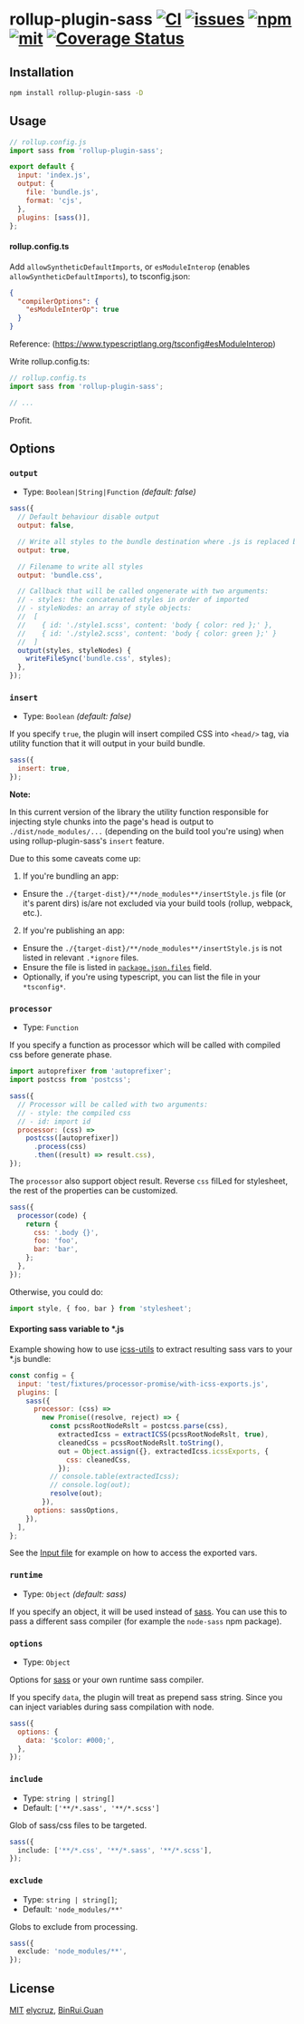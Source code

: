 # rollup-plugin-sass [![CI](https://github.com/elycruz/rollup-plugin-sass/actions/workflows/CI.yml/badge.svg)](https://github.com/elycruz/rollup-plugin-sass/actions/workflows/CI.yml) [![issues](https://img.shields.io/github/issues/elycruz/rollup-plugin-sass.svg?style=flat-square)](https://www.npmjs.com/package/rollup-plugin-sass) [![npm](https://img.shields.io/npm/v/rollup-plugin-sass.svg?style=flat-square)](https://www.npmjs.com/package/rollup-plugin-sass) [![mit](https://img.shields.io/npm/l/rollup-plugin-sass.svg?style=flat-square)](https://opensource.org/licenses/MIT) [![Coverage Status](https://coveralls.io/repos/github/elycruz/rollup-plugin-sass/badge.svg?branch=main)](https://coveralls.io/github/elycruz/rollup-plugin-sass?branch=main)

## Installation

```bash
npm install rollup-plugin-sass -D
```

## Usage

```js
// rollup.config.js
import sass from 'rollup-plugin-sass';

export default {
  input: 'index.js',
  output: {
    file: 'bundle.js',
    format: 'cjs',
  },
  plugins: [sass()],
};
```

#### rollup.config.ts

Add `allowSyntheticDefaultImports`, or `esModuleInterop` (enables `allowSyntheticDefaultImports`), to tsconfig.json:

```json
{
  "compilerOptions": {
    "esModuleInterOp": true
  }
}
```

Reference: (https://www.typescriptlang.org/tsconfig#esModuleInterop)

Write rollup.config.ts:

```typescript
// rollup.config.ts
import sass from 'rollup-plugin-sass';

// ...
```

Profit.

## Options

### `output`

- Type: `Boolean|String|Function` _(default: false)_

```js
sass({
  // Default behaviour disable output
  output: false,

  // Write all styles to the bundle destination where .js is replaced by .css
  output: true,

  // Filename to write all styles
  output: 'bundle.css',

  // Callback that will be called ongenerate with two arguments:
  // - styles: the concatenated styles in order of imported
  // - styleNodes: an array of style objects:
  //  [
  //    { id: './style1.scss', content: 'body { color: red };' },
  //    { id: './style2.scss', content: 'body { color: green };' }
  //  ]
  output(styles, styleNodes) {
    writeFileSync('bundle.css', styles);
  },
});
```

### `insert`

- Type: `Boolean` _(default: false)_

If you specify `true`, the plugin will insert compiled CSS into `<head/>` tag, via utility function that it will output
in your build bundle.

```js
sass({
  insert: true,
});
```

**Note:**

In this current version of the library the utility function responsible for injecting style chunks into the page's head is output to `./dist/node_modules/...` (depending on the build tool you're using) when using rollup-plugin-sass's `insert` feature.

Due to this some caveats come up:

1. If you're bundling an app:
- Ensure the `./{target-dist}/**/node_modules**/insertStyle.js` file (or it's parent dirs) is/are not excluded via your build tools (rollup, webpack, etc.).
2. If you're publishing an app:
- Ensure the `./{target-dist}/**/node_modules**/insertStyle.js` is not listed in relevant `.*ignore` files.
- Ensure the file is listed in [`package.json.files`](https://docs.npmjs.com/cli/v10/configuring-npm/package-json#files) field.
- Optionally, if you're using typescript, you can list the file in your `*tsconfig*`.

### `processor`

- Type: `Function`

If you specify a function as processor which will be called with compiled css before generate phase.

```js
import autoprefixer from 'autoprefixer';
import postcss from 'postcss';

sass({
  // Processor will be called with two arguments:
  // - style: the compiled css
  // - id: import id
  processor: (css) =>
    postcss([autoprefixer])
      .process(css)
      .then((result) => result.css),
});
```

The `processor` also support object result. Reverse `css` filLed for stylesheet, the rest of the properties can be customized.

```js
sass({
  processor(code) {
    return {
      css: '.body {}',
      foo: 'foo',
      bar: 'bar',
    };
  },
});
```

Otherwise, you could do:

```js
import style, { foo, bar } from 'stylesheet';
```

#### Exporting sass variable to \*.js

Example showing how to use [icss-utils](https://www.npmjs.com/package/icss-utils) to extract resulting sass vars
to your \*.js bundle:

```js
const config = {
  input: 'test/fixtures/processor-promise/with-icss-exports.js',
  plugins: [
    sass({
      processor: (css) =>
        new Promise((resolve, reject) => {
          const pcssRootNodeRslt = postcss.parse(css),
            extractedIcss = extractICSS(pcssRootNodeRslt, true),
            cleanedCss = pcssRootNodeRslt.toString(),
            out = Object.assign({}, extractedIcss.icssExports, {
              css: cleanedCss,
            });
          // console.table(extractedIcss);
          // console.log(out);
          resolve(out);
        }),
      options: sassOptions,
    }),
  ],
};
```

See the [Input file](test/fixtures/processor-promise/with-icss-exports.js) for example on how to access
the exported vars.

### `runtime`

- Type: `Object` _(default: sass)_

If you specify an object, it will be used instead of [sass](https://github.com/sass/dart-sass). You can use this to pass a different sass compiler (for example the `node-sass` npm package).

### `options`

- Type: `Object`

Options for [sass](https://github.com/sass/dart-sass) or your own runtime sass compiler.

If you specify `data`, the plugin will treat as prepend sass string.
Since you can inject variables during sass compilation with node.

```js
sass({
  options: {
    data: '$color: #000;',
  },
});
```

### `include`

- Type: `string | string[]`
- Default: `['**/*.sass', '**/*.scss']`

Glob of sass/css files to be targeted.

```ts
sass({
  include: ['**/*.css', '**/*.sass', '**/*.scss'],
});
```

### `exclude`

- Type: `string | string[]`;
- Default: `'node_modules/**'`

Globs to exclude from processing.

```ts
sass({
  exclude: 'node_modules/**',
});
```

## License

[MIT](./LICENSE) [elycruz](https://github.com/elycruz),
[BinRui.Guan](mailto:differui@gmail.com)
